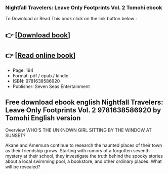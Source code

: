 ### Nightfall Travelers: Leave Only Footprints Vol. 2 Tomohi ebook

To Download or Read This book click on the link button below :

## 👉  [**[Download book](http://ebooksharez.info/download.php?group=book&from=github.com&id=721043&lnk=1079 "Download book")**]

## 👉  [**[Read online book](http://ebooksharez.info/download.php?group=book&from=github.com&id=721043&lnk=1079 "Read online book")**]


* Page: 194
* Format: pdf / epub / kindle
* ISBN: 9781638586920
* Publisher: Seven Seas Entertainment



## Free download ebook english Nightfall Travelers: Leave Only Footprints Vol. 2 9781638586920  by Tomohi English version


Overview
WHO’S THE UNKNOWN GIRL SITTING BY THE WINDOW AT SUNSET?
 
 Akane and Amemura continue to research the haunted places of their town as their friendship grows. Starting with rumors of a forgotten seventh mystery at their school, they investigate the truth behind the spooky stories about a local swimming pool, a bookstore, and other ordinary places. What will be revealed?



